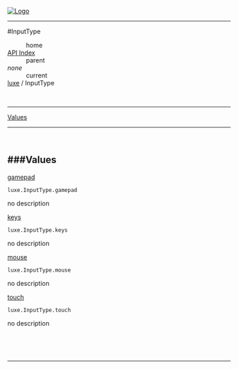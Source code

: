
[![Logo](../../images/logo.png)](../../index.html)

---

#InputType


&emsp;&emsp;&emsp;home   
[API Index](../../api/index.html#luxe)   
&emsp;&emsp;&emsp;parent    
_none_   
&emsp;&emsp;&emsp;current    
[luxe](./) / InputType

<br/>

---


[Values](#Values)   


---

&nbsp;   

<a class="lift" name="Values" ></a>
###Values   
---
<a class="lift" name="gamepad" href="#gamepad">gamepad</a>



`luxe.InputType.gamepad`

<span class="small_desc_flat"> no description </span>   

<a class="lift" name="keys" href="#keys">keys</a>



`luxe.InputType.keys`

<span class="small_desc_flat"> no description </span>   

<a class="lift" name="mouse" href="#mouse">mouse</a>



`luxe.InputType.mouse`

<span class="small_desc_flat"> no description </span>   

<a class="lift" name="touch" href="#touch">touch</a>



`luxe.InputType.touch`

<span class="small_desc_flat"> no description </span>   

&nbsp;   



&nbsp;
&nbsp;
&nbsp;

---  


&nbsp;   
&nbsp;   